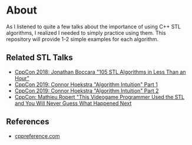 # About
As I listened to quite a few talks about the importance of using C++ STL algorithms, I realized I needed to simply practice
using them. This repository will provide 1-2 simple examples for
each algorithm.

## Related STL Talks
- [CppCon 2018: Jonathan Boccara "105 STL Algorithms in Less Than an Hour"](https://www.youtube.com/watch?v=2olsGf6JIkU&t=2459s)
- [CppCon 2019: Connor Hoekstra "Algorithm Intuition" Part 1](https://www.youtube.com/watch?v=pUEnO6SvAMo)
- [CppCon 2019: Connor Hoekstra "Algorithm Intuition" Part 2](https://www.youtube.com/watch?v=sEvYmb3eKsw)
- [CppCon: Mathieu Ropert "This Videogame Programmer Used the STL and You Will Never Guess What Happened Next](https://www.youtube.com/watch?v=6hC9IxqdDDw)

## References
- [cppreference.com](https://en.cppreference.com/w/cpp/algorithm)